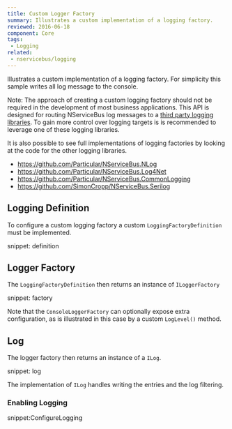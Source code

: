 ```yaml
---
title: Custom Logger Factory
summary: Illustrates a custom implementation of a logging factory.
reviewed: 2016-06-18
component: Core
tags:
 - Logging
related:
 - nservicebus/logging
---
```



Illustrates a custom implementation of a logging factory. For simplicity this sample writes all log message to the console.

Note: The approach of creating a custom logging factory should not be required in the development of most business applications. This API is designed for routing NServiceBus log messages to a [third party logging libraries](/platform/extensions.md#logging). To gain more control over logging targets is is recommended to leverage one of these logging libraries. 

It is also possible to see full implementations of logging factories by looking at the code for the other logging libraries.

 * https://github.com/Particular/NServiceBus.NLog
 * https://github.com/Particular/NServiceBus.Log4Net
 * https://github.com/Particular/NServiceBus.CommonLogging
 * https://github.com/SimonCropp/NServiceBus.Serilog


## Logging Definition

To configure a custom logging factory a custom `LoggingFactoryDefinition` must be implemented.

snippet: definition


## Logger Factory

The `LoggingFactoryDefinition` then returns an instance of `ILoggerFactory`

snippet: factory

Note that the `ConsoleLoggerFactory` can optionally expose extra configuration, as is illustrated in this case by a custom `LogLevel()` method.


## Log

The logger factory then returns an instance of a `ILog`.

snippet: log

The implementation of `ILog` handles writing the entries and the log filtering.


### Enabling Logging

snippet:ConfigureLogging